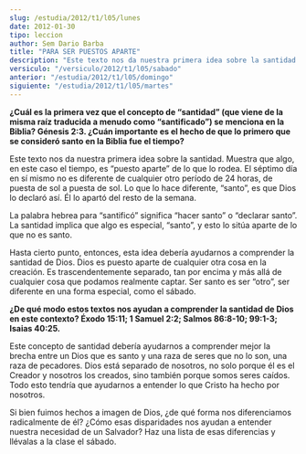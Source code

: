 ```yaml
---
slug: /estudia/2012/t1/l05/lunes
date: 2012-01-30
tipo: leccion
author: Sem Dario Barba
title: "PARA SER PUESTOS APARTE"
description: "Este texto nos da nuestra primera idea sobre la santidad. Muestra que algo, en  este caso el tiempo, es “puesto aparte” de lo que lo rodea. El séptimo día en  sí mismo no es diferente de cualquier otro período de 24 horas, de puesta de  sol a puesta de sol. Lo que lo hace dife..."
versiculo: "/versiculo/2012/t1/l05/sabado"
anterior: "/estudia/2012/t1/l05/domingo"
siguiente: "/estudia/2012/t1/l05/martes"
---
```


**¿Cuál es la primera vez que el concepto de “santidad” (que viene de la misma raíz traducida a menudo como “santificado”) se menciona en la Biblia? Génesis 2:3. ¿Cuán importante es el hecho de que lo primero que se consideró santo en la Biblia fue el tiempo?**

Este texto nos da nuestra primera idea sobre la santidad. Muestra que algo, en este caso el tiempo, es “puesto aparte” de lo que lo rodea. El séptimo día en sí mismo no es diferente de cualquier otro período de 24 horas, de puesta de sol a puesta de sol. Lo que lo hace diferente, “santo”, es que Dios lo declaró así. Él lo apartó del resto de la semana.

La palabra hebrea para “santificó” significa “hacer santo” o “declarar santo”. La santidad implica que algo es especial, “santo”, y esto lo sitúa aparte de lo que no es santo.

Hasta cierto punto, entonces, esta idea debería ayudarnos a comprender la santidad de Dios. Dios es puesto aparte de cualquier otra cosa en la creación. Es trascendentemente separado, tan por encima y más allá de cualquier cosa que podamos realmente captar. Ser santo es ser “otro”, ser diferente en una forma especial, como el sábado.

**¿De qué modo estos textos nos ayudan a comprender la santidad de Dios en este contexto? Éxodo 15:11; 1 Samuel 2:2; Salmos 86:8-10; 99:1-3; Isaias 40:25.**

Este concepto de santidad debería ayudarnos a comprender mejor la brecha entre un Dios que es santo y una raza de seres que no lo son, una raza de pecadores. Dios está separado de nosotros, no solo porque él es el Creador y nosotros los creados, sino también porque somos seres caídos. Todo esto tendría que ayudarnos a entender lo que Cristo ha hecho por nosotros.

Si bien fuimos hechos a imagen de Dios, ¿de qué forma nos diferenciamos radicalmente de él? ¿Cómo esas disparidades nos ayudan a entender nuestra necesidad de un Salvador? Haz una lista de esas diferencias y llévalas a la clase el sábado.
